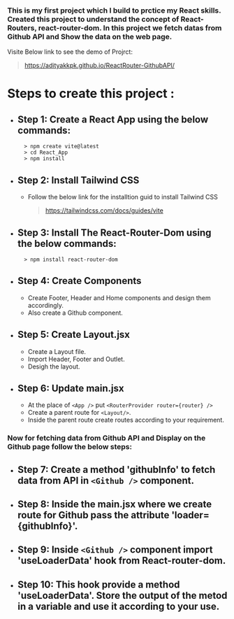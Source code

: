 ### This is my first project which I build to prctice my React skills. Created this project to understand the concept of React-Routers, react-router-dom. In this project we fetch datas from Github API and Show the data on the web page.

Visite Below link to see the demo of Projrct: 
> https://adityakkpk.github.io/ReactRouter-GithubAPI/

# Steps to create this project :

* Step 1: Create a React App using the below commands:
    - 
        > npm create vite@latest
        > cd React_App
        > npm install

* Step 2: Install Tailwind CSS 
    - 
    - Follow the below link for the installtion guid to install Tailwind CSS
        > https://tailwindcss.com/docs/guides/vite

* Step 3: Install The React-Router-Dom using the below commands: 
    - 
        > npm install react-router-dom

* Step 4: Create Components
    -
    - Create Footer, Header and Home components and design them accordingly.
    - Also create a Github component.

* Step 5: Create Layout.jsx
    -
    - Create a Layout file.
    - Import Header, Footer and Outlet.
    - Desigh the layout.

* Step 6: Update main.jsx
    -
    - At the place of ```<App />``` put ```<RouterProvider router={router} /> ```
    - Create a parent route for ```<Layout/>```.
    - Inside the parent route create routes according to your requirement.

### Now for fetching data from Github API and Display on the Github page follow the below steps:

* Step 7: Create a method 'githubInfo' to fetch data from API in ```<Github />``` component.
    -

* Step 8: Inside the main.jsx where we create route for Github pass the attribute 'loader={githubInfo}'.
    -

* Step 9: Inside ```<Github />``` component import 'useLoaderData' hook from React-router-dom.
    -

* Step 10: This hook provide a method 'useLoaderData'. Store the output of the metod in a variable and use it according to your use.
    -
